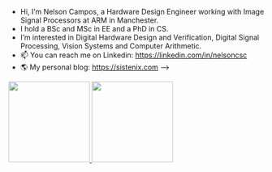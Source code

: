 - Hi, I’m Nelson Campos, a Hardware Design Engineer working with Image Signal Processors at ARM in Manchester.
- I hold a BSc and MSc in EE and a PhD in CS. 
- I’m interested in Digital Hardware Design and Verification, Digital Signal Processing, Vision Systems and Computer Arithmetic.
- 📫 You can reach me on Linkedin: https://linkedin.com/in/nelsoncsc
- 🌎 My personal blog: https://sistenix.com 
-->
<div>
  <a href="https://github.com/nelsonsc">
  <img height="160em" src="https://gitreadmestats.ronilsonalves.com/api?username=nelsoncsc&layout=compact&show_icons=true&theme=dark&include_all_commits=true&count_private=true">
  <img height="160em" src="https://gitreadmestats.ronilsonalves.com/api/top-langs/?username=nelsoncsc&layout=compact&langs_count=7&theme=dark"></a>
</div>



